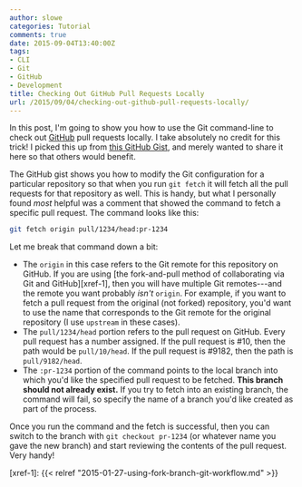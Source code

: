 ```yaml
---
author: slowe
categories: Tutorial
comments: true
date: 2015-09-04T13:40:00Z
tags:
- CLI
- Git
- GitHub
- Development
title: Checking Out GitHub Pull Requests Locally
url: /2015/09/04/checking-out-github-pull-requests-locally/
---
```


In this post, I'm going to show you how to use the Git command-line to check out [GitHub][link-2] pull requests locally. I take absolutely no credit for this trick! I picked this up from [this GitHub Gist][link-1], and merely wanted to share it here so that others would benefit.

The GitHub gist shows you how to modify the Git configuration for a particular repository so that when you run `git fetch` it will fetch all the pull requests for that repository as well. This is handy, but what I personally found _most_ helpful was a comment that showed the command to fetch a specific pull request. The command looks like this:

```bash
git fetch origin pull/1234/head:pr-1234
```

Let me break that command down a bit:

- The `origin` in this case refers to the Git remote for this repository on GitHub. If you are using [the fork-and-pull method of collaborating via Git and GitHub][xref-1], then you will have multiple Git remotes---and the remote you want probably _isn't_ `origin`. For example, if you want to fetch a pull request from the original (not forked) repository, you'd want to use the name that corresponds to the Git remote for the original repository (I use `upstream` in these cases).
- The `pull/1234/head` portion refers to the pull request on GitHub. Every pull request has a number assigned. If the pull request is #10, then the path would be `pull/10/head`. If the pull request is #9182, then the path is `pull/9182/head`.
- The `:pr-1234` portion of the command points to the local branch into which you'd like the specified pull request to be fetched. **This branch should not already exist.** If you try to fetch into an existing branch, the command will fail, so specify the name of a branch you'd like created as part of the process.

Once you run the command and the fetch is successful, then you can switch to the branch with `git checkout pr-1234` (or whatever name you gave the new branch) and start reviewing the contents of the pull request. Very handy!

[link-1]: https://gist.github.com/piscisaureus/3342247
[link-2]: https://www.github.com/
[xref-1]: {{< relref "2015-01-27-using-fork-branch-git-workflow.md" >}}
